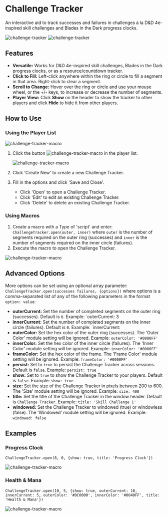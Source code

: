 # Challenge Tracker
An interactive aid to track successes and failures in challenges à la D&D 4e-inspired skill challenges and Blades in the Dark progress clocks.

![challenge-tracker](./images/challenge-tracker.png) ![challenge-tracker](./images/challenge-tracker-progress-clock.png)

## Features
- **Versatile:** Works for D&D 4e-inspired skill challenges, Blades in the Dark progress clocks, or as a resource/countdown tracker.
- **Click to Fill:** Left-click anywhere within the ring or circle to fill a segment in that area. Right-click  to clear a segment.
- **Scroll to Change:** Hover over the ring or circle and use your mouse wheel, or the +/- keys, to increase or decrease the number of segments.
- **Player View:** Click **Show** on the header to show the tracker to other players and click **Hide** to hide it from other players.

## How to Use
### Using the Player List
![challenge-tracker-macro](./images/challenge-tracker-player-list.png)
1. Click the button ![challenge-tracker-macro](./images/challenge-tracker-player-list-button.png) in the player list.

   ![challenge-tracker-macro](./images/challenge-tracker-list.png)

2. Click 'Create New' to create a new Challenge Tracker.
3. Fill in the options and click 'Save and Close'.
    - Click 'Open' to open a Challenge Tracker.
    - Click 'Edit' to edit an existing Challenge Tracker.
    - Click 'Delete' to delete an existing Challenge Tracker.

### Using Macros
1. Create a macro with a Type of 'script' and enter: `ChallengeTracker.open(outer, inner)` where `outer` is the number of segments required on the outer ring (successes) and `inner` is the number of segments required on the inner circle (failures).
2. Execute the macro to open the Challenge Tracker.

![challenge-tracker-macro](./images/challenge-tracker-macro.png)

## Advanced Options
More options can be set  using an optional array parameter: `ChallengeTracker.open(successes failures, {options})` where options is a comma-separated list of any of the following parameters in the format `option: value`:
- **outerCurrent:** Set the number of completed segments on the outer ring (successes). Default is `0`. Example: `outerCurrent: 3
- **innerCurrent:** Set the number of completed segments on the inner circle (failures). Default is `0`. Example: `innerCurrent: 
- **outerColor:** Set the hex color of the outer ring (successes). The 'Outer Color' module setting will be ignored. Example: `outerColor: '#0000FF'`
- **innerColor:** Set the hex color of the inner circle (failures). The 'Inner Color' module setting will be ignored. Example: `innerColor: '#0000FF'`
- **frameColor:** Set the hex color of the frame. The 'Frame Color' module setting will be ignored. Example: `frameColor: '#0000FF'`
- **persist:** Set to `true` to persist the Challenge Tracker across sessions. Default is `false`. Example: `persist: true`
- **show:** Set to `true` to show the Challenge Tracker to your players. Default is `false`. Example: `show: true`
- **size:** Set the size of the Challenge Tracker in pixels between 200 to 600. The 'Size' module setting will be ignored. Example: `size: 400`
- **title:** Set the title of the Challenge Tracker in the window header. Default is `Challenge Tracker`. Example: `title: 'Skill Challenge 1'`
- **windowed:** Set the Challenge Tracker to windowed (true) or windowless (false). The 'Windowed' module setting will be ignored. Example: `windowed: false`

## Examples
### Progress Clock
`ChallengeTracker.open(8, 0, {show: true, title: 'Progress Clock'})`

![challenge-tracker-macro](./images/challenge-tracker-progress-clock.png)

### Health & Mana
`ChallengeTracker.open(10, 5, {show: true, outerCurrent: 10, innerCurrent: 5, outerColor: '#DC0000', innerColor: '#0040FF', title: 'Health & Mana'})`  

![challenge-tracker-macro](./images/challenge-tracker-health-mana.png)




